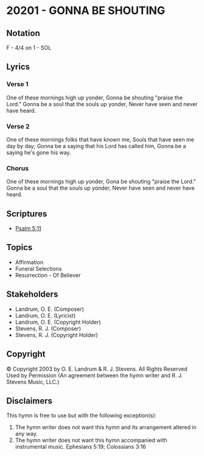 # 20201 - GONNA BE SHOUTING

## Notation

F - 4/4 on 1 - SOL

## Lyrics

### Verse 1

One of these mornings high up yonder, Gonna be  shouting "praise the Lord." Gonna be a soul that the souls up yonder, Never have seen and never have heard.

### Verse 2

One of these mornings folks that have known me, Souls that have seen me day by day; Gonna be a saying that his Lord has called him, Gonna be a saying he's gone his way. 

### Chorus

One of these mornings high up yonder, Gona be  shouting "praise the Lord." Gonna be a soul that the souls up yonder, Never have seen and never have heard.


## Scriptures

- [Psalm 5:11](https://www.biblegateway.com/passage/?search=Psalm%205%3A11)

## Topics

- Affirmation
- Funeral Selections
- Resurrection - Of Believer

## Stakeholders

- Landrum, O. E. (Composer)
- Landrum, O. E. (Lyricist)
- Landrum, O. E. (Copyright Holder)
- Stevens, R. J. (Composer)
- Stevens, R. J. (Copyright Holder)

## Copyright

© Copyright 2003 by O. E. Landrum & R. J. Stevens.  All Rights Reserved Used by Permission
(An agreement between the hymn writer and R. J. Stevens Music, LLC.)

## Disclaimers

This hymn is free to use but with the following exception(s):
1. The hymn writer does not want this hymn and its arrangement altered in any way.
2. The hymn writer does not want this hymn accompanied with instrumental music.
Ephesians 5:19; Colossians 3:16


